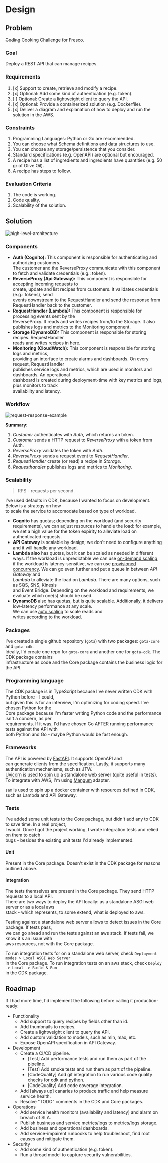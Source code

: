 # Design

## Problem

~~Coding~~ Cooking Challenge for Fresco.

### Goal

Deploy a REST API that can manage recipes.

### Requirements

1.  [x] Support to create, retrieve and modify a recipe.
1.  [x] Optional: Add some kind of authentication (e.g. token).
1.  [ ] Optional: Create a lightweight client to query the API.
1.  [x] Optional: Provide a containerized solution (e.g. Dockerfile).
1.  [x] Deliver a diagram and explanation of how to deploy and run the solution in the AWS.

### Constraints

1. Programming Languages: Python or Go are recommended.
1. You can choose what Schema definitions and data structures to use.
1. You can choose any storage/persistence that you consider.
1. Standard specifications (e.g. OpenAPI) are optional but encouraged.
1. A recipe has a list of ingredients and ingredients have quantities (e.g. 50 gr of Olive Oil).
1. A recipe has steps to follow.

### Evaluation Criteria

1. The code is working.
1. Code quality.
1. Scalability of the solution.

## Solution

![high-level-architecture](doc/diagrams/system-architecture/high-level_architecture.png)

### Components

-   **Auth (Cognito):** This component is responsible for authenticating and authorizing customers.  
    The customer and the ReverseProxy communicate with this component to fetch and validate credentials (e.g.: token).
-   **ReverseProxy (Api Gateway):** This component is responsible for accepting incoming requests to  
    create, update and list recipes from customers. It validates credentials (e.g.: tokens), send  
    events downstream to the RequestHandler and send the response from RequestHandler back to the customer.
-   **RequestHandler (Lambda):** This component is responsible for processing events sent by the  
    ReverseProxy. It reads and writes recipes from/to the Storage. It also publishes logs and
    metrics to the Monitoring component.
-   **Storage (DynamoDB):** This component is responsible for storing recipes. RequestHandler  
    reads and writes recipes in here.
-   **Monitoring (CloudWatch):** This component is responsible for storing logs and metrics,  
    providing an interface to create alarms and dashboards. On every request, RequestHandler  
    publishes service logs and metrics, which are used in monitors and dashboards. An operational  
    dashboard is created during deployment-time with key metrics and logs, plus monitors to track  
    availability and latency.

### Workflow

![request-response-example](doc/diagrams/sequence-flow/request-response.png)

**Summary**:

1. _Customer_ authenticates with _Auth_, which returns an token.
1. _Customer_ sends a HTTP request to _ReverseProxy_ with a token from Auth.
1. _ReverseProxy_ validates the token with _Auth_.
1. _ReverseProxy_ sends a request event to _RequestHandler_.
1. _RequestHandler_ create (or read) a recipe in _Storage_.
1. _Requesthandler_ publishes logs and metrics to _Monitoring_.

### Scalability

> RPS - requests per second.

I've used defaults in CDK, because I wanted to focus on development. Below is a strategy on how  
to scale the service to accomodate based on type of workload.

-   **Cognito** has quotas; depending on the workload (and security requirements),
    we can adjust resources to handle the load: for example, we set a high value for the token expirity
    to alleviate load on authenticated requests.
-   **API Gateway** is scalable by design; we don't need to configure anything and it will handle any workload.
-   **Lambda also** has quotas, but it can be scaled as needed in different ways. If the workload is unpredictable
    we can use [on-demand scaling](https://docs.aws.amazon.com/lambda/latest/operatorguide/on-demand-scaling.html),  
    if the workload is latency-sensitive, we can use [provisioned concurrency](https://docs.aws.amazon.com/lambda/latest/dg/provisioned-concurrency.html). We can go even further and put a queue in between _API Gateway_ and  
    _Lambda_ to alleviate the load on _Lambda_. There are many options, such as SQS, SNS, Kinesis  
    and Event Bridge. Depending on the workload and requirements, we evaluate which one(s) should be used.
-   **DynamoDB** also has quotas, but is quite scalable. Additionally, it delivers low-latency performance at any scale.  
    We can use [auto scaling](https://aws.amazon.com/blogs/database/amazon-dynamodb-auto-scaling-performance-and-cost-optimization-at-any-scale/) to scale reads and  
    writes according to the workload.

### Packages

I've created a single github repository (`gota`) with two packages: `gota-core` and `gota-cdk`.  
Ideally, I'd create one repo for `gota-core` and another one for `gota-cdk`. The CDK package contains  
infrastructure as code and the Core package contains the business logic for the API.

### Programming language

The CDK package is in TypeScript because I've never written CDK with Python before - I could,  
but given this is for an interview, I'm optimizing for coding speed. I've chosen Python for the  
Core package because I'm faster writing Python code and the performance isn't a concern, as per  
requirements. If it was, I'd have chosen Go AFTER running performance tests against the API with  
both Python and Go - maybe Python would be fast enough.

### Frameworks

The API is powered by [FastAPI](https://github.com/tiangolo/fastapi). It supports OpenAPI and  
can generate clients from the specification. Lastly, it supports many authentication mechanisms, such as JTW.  
[Uvicorn](https://www.uvicorn.org/) is used to spin up a standalone web server (quite useful in tests).  
To integrate with AWS, I'm using [Mangum](https://mangum.io/asgi-frameworks/) adapter.

`sam` is used to spin up a docker container with resources defined in CDK, such as Lambda and API Gateway.

### Tests

I've added some unit tests to the Core package, but didn't add any to CDK to save time. In a real project,  
I would. Once I got the project working, I wrote integration tests and relied on them to catch  
bugs - besides the existing unit tests I'd already implemented.

#### Unit

Present in the Core package. Doesn't exist in the CDK package for reasons outlined above.

#### Integration

The tests themselves are present in the Core package. They send HTTP requests to a local API.  
There are two ways to deploy the API locally: as a standalone ASGI web server or as a local aws  
stack - which represents, to some extend, what is deployed to aws.

Testing against a standalone web server allows to detect issues in the Core package. If tests pass,  
we can go ahead and run the tests against an aws stack. If tests fail, we know it's an issue with  
aws resources, not with the Core package.

To run integration tests for on a standalone web server, check `Deployment modes > Local ASGI Web Server`  
in the Core package. To run integration tests on an aws stack, check `Deploy -> Local -> Build & Run`  
in the CDK package.

## Roadmap

If I had more time, I'd implement the following before calling it production-ready:

-   Functionality
    -   Add support to query recipes by fields other than id.
    -   Add thumbnails to recipes.
    -   Create a lightweight client to query the API.
    -   Add custom validation to models, such as min, max, etc.
    -   Expose OpenAPI specification in API Gateway.
-   Development
    -   Create a CI/CD pipeline.
        -   [Test] Add performance tests and run them as part of the pipeline.
        -   [Test] Add smoke tests and run them as part of the pipeline.
        -   [CodeQuality] Add git integration to run various code quality checks for cdk and python.
        -   [CodeQuality] Add code coverage integration.
    -   Add [always up] canaries to produce traffic and help measure service health.
    -   Resolve "TODO" comments in the CDK and Core packages.
-   Operations
    -   Add service health monitors (availability and latency) and alarm on breach of SLA.
    -   Publish business and service metrics/logs to metrics/logs storage.
    -   Add business and operational dashboards.
    -   Add service-impairent runbooks to help troubleshoot, find root causes and mitigate them.
-   Security
    -   Add some kind of authentication (e.g. token).
    -   Run a thread model to capture security vulnerabilities.
